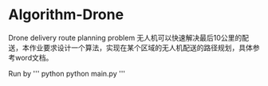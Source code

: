 # Algorithm-Drone
Drone delivery route planning problem
无人机可以快速解决最后10公里的配送，本作业要求设计一个算法，实现在某个区域的无人机配送的路径规划，具体参考word文档。

Run by
''' python
python main.py
'''
